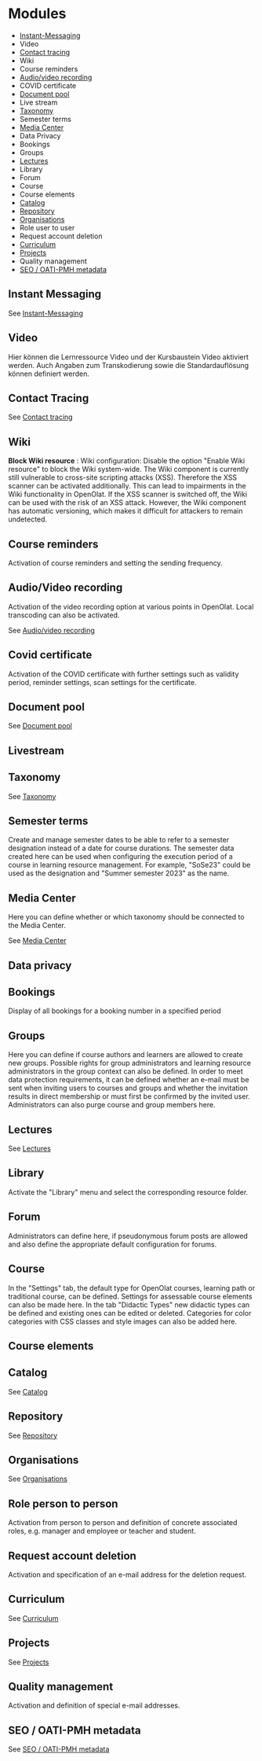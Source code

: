# Modules

  * [Instant-Messaging](Instant_Messaging.md)
  * Video
  * [Contact tracing](Modules_Contact_Tracing.md)
  * Wiki
  * Course reminders
  * [Audio/video recording](Modules_Audio_Video_Recording.md)
  * COVID certificate
  * [Document pool](Modules_Document_pool.md)
  * Live stream
  * [Taxonomy](Modules_Taxonomy.md)
  * Semester terms
  * [Media Center](Modules_Media_Center.md)
  * Data Privacy
  * Bookings
  * Groups
  * [Lectures](Lecture_and_roll_call_management.md)
  * Library
  * Forum
  * Course
  * Course elements
  * [Catalog](Modules_Catalog_2.0.md)
  * [Repository](Modules_Repository.md)
  * [Organisations](Modules_Organisations.md)
  * Role user to user
  * Request account deletion
  * [Curriculum](Modules_Curriculum.md)
  * [Projects](Modules_Projects.md)
  * Quality management
  * [SEO / OATI-PMH metadata](Modules_OAI.md) 

## Instant Messaging
See [Instant-Messaging](Instant_Messaging.md)

## Video 
Hier können die Lernressource Video und der Kursbaustein Video aktiviert werden. Auch Angaben zum Transkodierung sowie die Standardauflösung können definiert werden.   

## Contact Tracing
See [Contact tracing](Modules_Contact_Tracing.md)

## Wiki

 **Block Wiki resource** : Wiki configuration: Disable the option "Enable Wiki
resource" to block the Wiki system-wide. The Wiki component is currently still
vulnerable to cross-site scripting attacks (XSS). Therefore the XSS scanner
can be activated additionally. This can lead to impairments in the Wiki
functionality in OpenOlat. If the XSS scanner is switched off, the Wiki can be
used with the risk of an XSS attack. However, the Wiki component has automatic
versioning, which makes it difficult for attackers to remain undetected.

## Course reminders 

Activation of course reminders and setting the sending frequency.

## Audio/Video recording

Activation of the video recording option at various points in OpenOlat. Local transcoding can also be activated.

See [Audio/video recording](Modules_Audio_Video_Recording.md)

## Covid certificate

Activation of the COVID certificate with further settings such as validity period, reminder settings, scan settings for the certificate.

## Document pool
See [Document pool](Modules_Document_pool.md)

## Livestream

## Taxonomy
See [Taxonomy](Modules_Taxonomy.md)

## Semester terms

Create and manage semester dates to be able to refer to a semester designation
instead of a date for course durations. The semester data created here can be
used when configuring the execution period of a course in learning resource
management. For example, "SoSe23" could be used as the designation and "Summer
semester 2023" as the name.

## Media Center

Here you can define whether or which taxonomy should be connected to the Media Center.

See [Media Center](Modules_Media_Center.md)

## Data privacy

## Bookings

Display of all bookings for a booking number in a specified period

## Groups

Here you can define if course authors and learners are allowed to create new
groups. Possible rights for group administrators and learning resource
administrators in the group context can also be defined. In order to meet data
protection requirements, it can be defined whether an e-mail must be sent when
inviting users to courses and groups and whether the invitation results in
direct membership or must first be confirmed by the invited user.
Administrators can also purge course and group members here.

## Lectures
See [Lectures](Lecture_and_roll_call_management.md)

## Library

Activate the "Library" menu and select the corresponding resource folder.

## Forum

Administrators can define here, if pseudonymous forum posts are allowed and
also define the appropriate default configuration for forums.

## Course

In the "Settings" tab, the default type for OpenOlat courses, learning path or
traditional course, can be defined. Settings for assessable course elements
can also be made here. In the tab "Didactic Types" new didactic types can be
defined and existing ones can be edited or deleted. Categories for color
categories with CSS classes and style images can also be added here.

## Course elements

## Catalog
See [Catalog](Modules_Catalog_2.0.md)

## Repository
See [Repository](Modules_Repository.md)

## Organisations
See [Organisations](Modules_Organisations.md)

## Role person to person

Activation from person to person and definition of concrete associated roles, e.g. manager and employee or teacher and student.

## Request account deletion

Activation and specification of an e-mail address for the deletion request.

## Curriculum
See [Curriculum](Modules_Curriculum.md)

## Projects
See [Projects](Modules_Projects.md)

## Quality management

Activation and definition of special e-mail addresses.

## SEO / OATI-PMH metadata
See [SEO / OATI-PMH metadata](Modules_OAI.md) 
